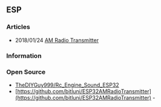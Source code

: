 ## ESP


### Articles
- 2018/01/24 [AM Radio Transmitter](https://bitluni.net/am-radio-transmitter)


### Information


### Open Source
- [TheDIYGuy999/Rc_Engine_Sound_ESP32](https://github.com/TheDIYGuy999/Rc_Engine_Sound_ESP32)
- [https://github.com/bitluni/ESP32AMRadioTransmitter](https://github.com/bitluni/ESP32AMRadioTransmitter) - 
